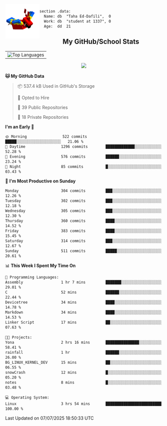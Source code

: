 <img src="parrot_fly_flipped.gif" align="left" height="110">


```assembly
section .data:
  Name: db  "Taha Ed-Dafili",  0
  Work: db  "student at 1337", 0
  Age:  dd  21
```


<div align="center">
  <h2>My GitHub/School Stats</h2>
</div>
<table align="center">
  <tr>
    <td align="center"><img width="450" src="https://github-readme-stats.vercel.app/api/top-langs/?username=0rayn&layout=compact&theme=github_dark&hide=html,makefile,css&exclude_repo=Yona2.0,Nand2Tetris&hide_border=true&langs_count=6" alt="Top Languages" /></td>
<!--     <td align="center"><img src="https://github-readme-streak-stats.herokuapp.com?user=0rayn&theme=github-dark-blue&hide_border=true&border_radius=5" alt="GitHub Streak" /></td>
  </tr> -->
</table>
 <p align="center">
  <a href="https://github.com/0rayn">
    <img src="https://komarev.com/ghpvc/?username=0rayn&color=blue&style=flat)" />
  </a>
</p>

<!--START_SECTION:waka-->
**🐱 My GitHub Data** 

> 📦 537.4 kB Used in GitHub's Storage 
 > 
> 💼 Opted to Hire
 > 
> 📜 39 Public Repositories 
 > 
> 🔑 18 Private Repositories 
 > 
**I'm an Early 🐤** 

```text
🌞 Morning                522 commits         █████░░░░░░░░░░░░░░░░░░░░   21.06 % 
🌆 Daytime                1296 commits        █████████████░░░░░░░░░░░░   52.28 % 
🌃 Evening                576 commits         ██████░░░░░░░░░░░░░░░░░░░   23.24 % 
🌙 Night                  85 commits          █░░░░░░░░░░░░░░░░░░░░░░░░   03.43 % 
```
📅 **I'm Most Productive on Sunday** 

```text
Monday                   304 commits         ███░░░░░░░░░░░░░░░░░░░░░░   12.26 % 
Tuesday                  302 commits         ███░░░░░░░░░░░░░░░░░░░░░░   12.18 % 
Wednesday                305 commits         ███░░░░░░░░░░░░░░░░░░░░░░   12.30 % 
Thursday                 360 commits         ████░░░░░░░░░░░░░░░░░░░░░   14.52 % 
Friday                   383 commits         ████░░░░░░░░░░░░░░░░░░░░░   15.45 % 
Saturday                 314 commits         ███░░░░░░░░░░░░░░░░░░░░░░   12.67 % 
Sunday                   511 commits         █████░░░░░░░░░░░░░░░░░░░░   20.61 % 
```


📊 **This Week I Spent My Time On** 

```text
💬 Programming Languages: 
Assembly                 1 hr 7 mins         ███████░░░░░░░░░░░░░░░░░░   29.01 % 
C                        52 mins             ██████░░░░░░░░░░░░░░░░░░░   22.44 % 
Devicetree               34 mins             ████░░░░░░░░░░░░░░░░░░░░░   14.78 % 
Markdown                 34 mins             ████░░░░░░░░░░░░░░░░░░░░░   14.53 % 
Linker Script            17 mins             ██░░░░░░░░░░░░░░░░░░░░░░░   07.63 % 

🐱‍💻 Projects: 
Yona                     2 hrs 16 mins       ███████████████░░░░░░░░░░   58.41 % 
rainfall                 1 hr                ██████░░░░░░░░░░░░░░░░░░░   26.00 % 
BG_LINUX_KERNEL_DEV      15 mins             ██░░░░░░░░░░░░░░░░░░░░░░░   06.55 % 
snowCrash                12 mins             █░░░░░░░░░░░░░░░░░░░░░░░░   05.20 % 
notes                    8 mins              █░░░░░░░░░░░░░░░░░░░░░░░░   03.48 % 

💻 Operating System: 
Linux                    3 hrs 54 mins       █████████████████████████   100.00 % 
```


 Last Updated on 07/07/2025 18:50:33 UTC
<!--END_SECTION:waka-->

